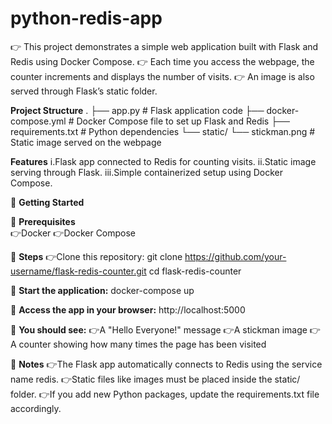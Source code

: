 # python-redis-app

👉 This project demonstrates a simple web application built with Flask and Redis using Docker Compose.
👉 Each time you access the webpage, the counter increments and displays the number of visits.
👉 An image is also served through Flask’s static folder.

**Project Structure**
.
├── app.py                # Flask application code
├── docker-compose.yml    # Docker Compose file to set up Flask and Redis
├── requirements.txt      # Python dependencies
└── static/
    └── stickman.png      # Static image served on the webpage

**Features**
i.Flask app connected to Redis for counting visits.
ii.Static image serving through Flask.
iii.Simple containerized setup using Docker Compose.

📢 **Getting Started**

📌 **Prerequisites**<br />
👉Docker
👉Docker Compose

📌 **Steps**
👉Clone this repository:
git clone https://github.com/your-username/flask-redis-counter.git
cd flask-redis-counter
  
📌 **Start the application:**
docker-compose up

📌 **Access the app in your browser:**
http://localhost:5000

📌 **You should see:**
👉A "Hello Everyone!" message
👉A stickman image
👉A counter showing how many times the page has been visited

📌 **Notes**
👉The Flask app automatically connects to Redis using the service name redis.
👉Static files like images must be placed inside the static/ folder.
👉If you add new Python packages, update the requirements.txt file accordingly.


